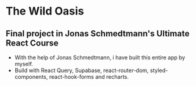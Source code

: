# The Wild Oasis

## Final project in Jonas Schmedtmann's Ultimate React Course

-   With the help of Jonas Schmedtmann, i have built this entire app by myself.
-   Build with React Query, Supabase, react-router-dom, styled-components, react-hook-forms and recharts.
